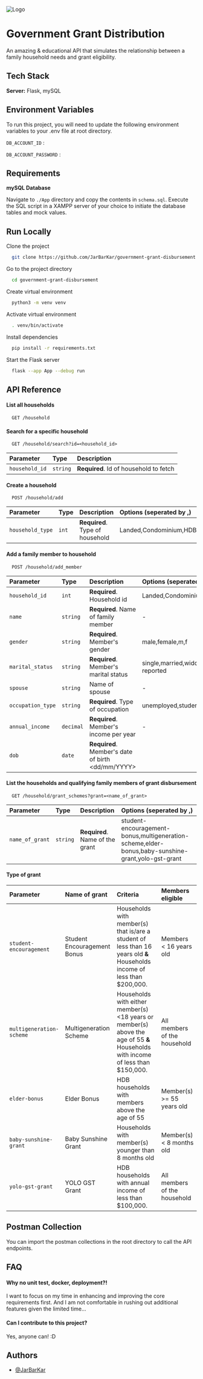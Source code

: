 
![Logo](https://drive.google.com/uc?id=1qnY0XxkEgA4iYrVyxeFDUARdiHTDz3eI)


# Government Grant Distribution

An amazing & educational API that simulates the relationship between 
a family household needs and grant eligibility.


## Tech Stack

**Server:** Flask, mySQL


## Environment Variables

To run this project, you will need to update the following environment variables to your .env file at root directory.

`DB_ACCOUNT_ID` : <mySQL username>

`DB_ACCOUNT_PASSWORD` : <mySQL password>


## Requirements

**mySQL Database**

Navigate to `./App` directory and copy the contents in `schema.sql`.
Execute the SQL script in a XAMPP server of your choice to initiate the database tables and mock values.



    
## Run Locally

Clone the project

```bash
  git clone https://github.com/JarBarKar/government-grant-disbursement.git
```

Go to the project directory

```bash
  cd government-grant-disbursement
```

Create virtual environment

```bash
  python3 -m venv venv
```

Activate virtual environment

```bash
  . venv/bin/activate
```

Install dependencies

```bash
  pip install -r requirements.txt
```

Start the Flask server

```bash
  flask --app App --debug run
```


## API Reference

#### List all households

```http
  GET /household
```


#### Search for a specific household

```http
  GET /household/search?id=<household_id>
```

| Parameter     | Type     | Description                       |
| :--------     | :------- | :-------------------------------- |
| `household_id`| `string` | **Required**. Id of household to fetch |


#### Create a household

```http
  POST /household/add
```

| Parameter     | Type     | Description                       | Options (seperated by ,) |
| :--------     | :------- | :-------------------------------- | :-----------------------|
| `household_type`| `int` | **Required**. Type of household | Landed,Condominium,HDB|

#### Add a family member to household

```http
  POST /household/add_member
```

| Parameter     | Type     | Description                       | Options (seperated by ,) |
| :--------     | :------- | :-------------------------------- | :-----------------------|
| `household_id`| `int` | **Required**. Household id | Landed,Condominium,HDB|
| `name`| `string` | **Required**. Name of family member | -|
| `gender`| `string` | **Required**. Member's gender | male,female,m,f|
| `marital_status`| `string` | **Required**. Member's marital status | single,married,widowed,seperated,divorced,not reported|
| `spouse`| `string` |Name of spouse | -|
| `occupation_type`| `string` | **Required**. Type of occupation | unemployed,student,employed|
| `annual_income`| `decimal` | **Required**. Member's income per year |- |
| `dob`| `date` | **Required**. Member's date of birth  <dd/mm/YYYY> | |


#### List the households and qualifying family members of grant disbursement

```http
  GET /household/grant_schemes?grant=<name_of_grant>
```

| Parameter     | Type     | Description                       | Options (seperated by ,) |
| :--------     | :------- | :-------------------------------- | :-----------------------|
| `name_of_grant`| `string` | **Required**. Name of the grant | student-encouragement-bonus,multigeneration-scheme,elder-bonus,baby-sunshine-grant,yolo-gst-grant|

#### Type of grant

| Parameter     | Name of grant     | Criteria                       | Members eligible |
| :--------     | :------- | :-------------------------------- | :-----------------------|
| `student-encouragement`| Student Encouragement Bonus  | Households with member(s) that is/are a student of less than 16 years old **&** Households income of less than $200,000. | Members < 16 years old|
| `multigeneration-scheme`| Multigeneration Scheme | Households with either member(s) <18 years or member(s) above the age of 55 **&** Households with income of less than $150,000. | All members of the household|
| `elder-bonus`| Elder Bonus | HDB households with members above the age of 55 |Member(s) >= 55 years old|
| `baby-sunshine-grant`| Baby Sunshine Grant | Households with member(s) younger than 8 months old |Member(s) < 8 months old |
| `yolo-gst-grant`|  YOLO GST Grant  |HDB households with annual income of less than $100,000. | All members of the household|

## Postman Collection

You can import the postman collections in the root directory to call the API endpoints.
## FAQ

#### Why no unit test, docker, deployment?!

I want to focus on my time in enhancing and improving the core requirements first. 
And I am not comfortable in rushing out additional features given the limited time...

#### Can I contribute to this project?

Yes, anyone can! :D


## Authors

- [@JarBarKar](https://www.github.com/JarBarKar)

